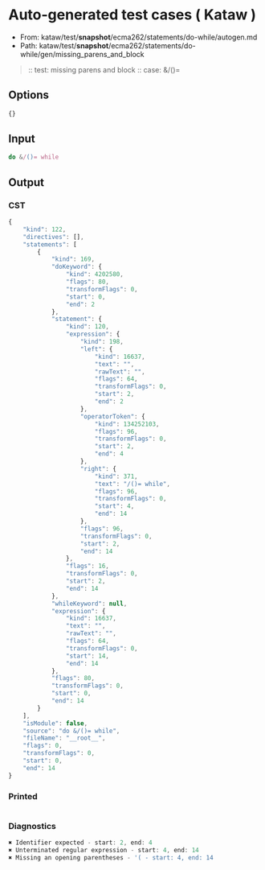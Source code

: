# Auto-generated test cases ( Kataw )
- From: kataw/test/__snapshot__/ecma262/statements/do-while/autogen.md
- Path: kataw/test/__snapshot__/ecma262/statements/do-while/gen/missing_parens_and_block
> :: test: missing parens and block
> :: case: &/()=
## Options

`````js
{}
`````
## Input

`````js
do &/()= while
`````
## Output

### CST

```javascript
{
    "kind": 122,
    "directives": [],
    "statements": [
        {
            "kind": 169,
            "doKeyword": {
                "kind": 4202580,
                "flags": 80,
                "transformFlags": 0,
                "start": 0,
                "end": 2
            },
            "statement": {
                "kind": 120,
                "expression": {
                    "kind": 198,
                    "left": {
                        "kind": 16637,
                        "text": "",
                        "rawText": "",
                        "flags": 64,
                        "transformFlags": 0,
                        "start": 2,
                        "end": 2
                    },
                    "operatorToken": {
                        "kind": 134252103,
                        "flags": 96,
                        "transformFlags": 0,
                        "start": 2,
                        "end": 4
                    },
                    "right": {
                        "kind": 371,
                        "text": "/()= while",
                        "flags": 96,
                        "transformFlags": 0,
                        "start": 4,
                        "end": 14
                    },
                    "flags": 96,
                    "transformFlags": 0,
                    "start": 2,
                    "end": 14
                },
                "flags": 16,
                "transformFlags": 0,
                "start": 2,
                "end": 14
            },
            "whileKeyword": null,
            "expression": {
                "kind": 16637,
                "text": "",
                "rawText": "",
                "flags": 64,
                "transformFlags": 0,
                "start": 14,
                "end": 14
            },
            "flags": 80,
            "transformFlags": 0,
            "start": 0,
            "end": 14
        }
    ],
    "isModule": false,
    "source": "do &/()= while",
    "fileName": "__root__",
    "flags": 0,
    "transformFlags": 0,
    "start": 0,
    "end": 14
}
```

### Printed

```javascript

```

### Diagnostics

```javascript
✖ Identifier expected - start: 2, end: 4
✖ Unterminated regular expression - start: 4, end: 14
✖ Missing an opening parentheses - '( - start: 4, end: 14

```

